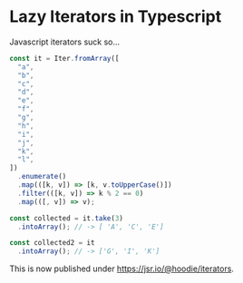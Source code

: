 # Lazy Iterators in Typescript

Javascript iterators suck so...

```typescript
const it = Iter.fromArray([
  "a",
  "b",
  "c",
  "d",
  "e",
  "f",
  "g",
  "h",
  "i",
  "j",
  "k",
  "l",
])
  .enumerate()
  .map(([k, v]) => [k, v.toUpperCase()])
  .filter(([k, v]) => k % 2 == 0)
  .map(([, v]) => v);

const collected = it.take(3)
  .intoArray(); // -> [ 'A', 'C', 'E']

const collected2 = it
  .intoArray(); // -> ['G', 'I', 'K']
```

This is now published under <https://jsr.io/@hoodie/iterators>.
